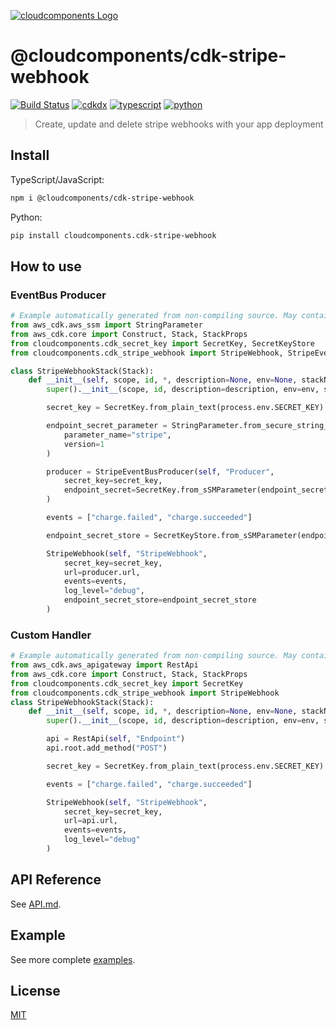 [![cloudcomponents Logo](https://raw.githubusercontent.com/cloudcomponents/cdk-constructs/master/logo.png)](https://github.com/cloudcomponents/cdk-constructs)

# @cloudcomponents/cdk-stripe-webhook

[![Build Status](https://github.com/cloudcomponents/cdk-constructs/workflows/Build/badge.svg)](https://github.com/cloudcomponents/cdk-constructs/actions?query=workflow=Build)
[![cdkdx](https://img.shields.io/badge/buildtool-cdkdx-blue.svg)](https://github.com/hupe1980/cdkdx)
[![typescript](https://img.shields.io/badge/jsii-typescript-blueviolet.svg)](https://www.npmjs.com/package/@cloudcomponents/cdk-stripe-webhook)
[![python](https://img.shields.io/badge/jsii-python-blueviolet.svg)](https://pypi.org/project/cloudcomponents.cdk-stripe-webhook/)

> Create, update and delete stripe webhooks with your app deployment

## Install

TypeScript/JavaScript:

```bash
npm i @cloudcomponents/cdk-stripe-webhook
```

Python:

```bash
pip install cloudcomponents.cdk-stripe-webhook
```

## How to use

### EventBus Producer

```python
# Example automatically generated from non-compiling source. May contain errors.
from aws_cdk.aws_ssm import StringParameter
from aws_cdk.core import Construct, Stack, StackProps
from cloudcomponents.cdk_secret_key import SecretKey, SecretKeyStore
from cloudcomponents.cdk_stripe_webhook import StripeWebhook, StripeEventBusProducer

class StripeWebhookStack(Stack):
    def __init__(self, scope, id, *, description=None, env=None, stackName=None, tags=None, synthesizer=None, terminationProtection=None, analyticsReporting=None):
        super().__init__(scope, id, description=description, env=env, stackName=stackName, tags=tags, synthesizer=synthesizer, terminationProtection=terminationProtection, analyticsReporting=analyticsReporting)

        secret_key = SecretKey.from_plain_text(process.env.SECRET_KEY)

        endpoint_secret_parameter = StringParameter.from_secure_string_parameter_attributes(self, "Param",
            parameter_name="stripe",
            version=1
        )

        producer = StripeEventBusProducer(self, "Producer",
            secret_key=secret_key,
            endpoint_secret=SecretKey.from_sSMParameter(endpoint_secret_parameter)
        )

        events = ["charge.failed", "charge.succeeded"]

        endpoint_secret_store = SecretKeyStore.from_sSMParameter(endpoint_secret_parameter)

        StripeWebhook(self, "StripeWebhook",
            secret_key=secret_key,
            url=producer.url,
            events=events,
            log_level="debug",
            endpoint_secret_store=endpoint_secret_store
        )
```

### Custom Handler

```python
# Example automatically generated from non-compiling source. May contain errors.
from aws_cdk.aws_apigateway import RestApi
from aws_cdk.core import Construct, Stack, StackProps
from cloudcomponents.cdk_secret_key import SecretKey
from cloudcomponents.cdk_stripe_webhook import StripeWebhook
class StripeWebhookStack(Stack):
    def __init__(self, scope, id, *, description=None, env=None, stackName=None, tags=None, synthesizer=None, terminationProtection=None, analyticsReporting=None):
        super().__init__(scope, id, description=description, env=env, stackName=stackName, tags=tags, synthesizer=synthesizer, terminationProtection=terminationProtection, analyticsReporting=analyticsReporting)

        api = RestApi(self, "Endpoint")
        api.root.add_method("POST")

        secret_key = SecretKey.from_plain_text(process.env.SECRET_KEY)

        events = ["charge.failed", "charge.succeeded"]

        StripeWebhook(self, "StripeWebhook",
            secret_key=secret_key,
            url=api.url,
            events=events,
            log_level="debug"
        )
```

## API Reference

See [API.md](https://github.com/cloudcomponents/cdk-constructs/tree/master/packages/cdk-stripe-webhook/API.md).

## Example

See more complete [examples](https://github.com/cloudcomponents/cdk-constructs/tree/master/examples).

## License

[MIT](https://github.com/cloudcomponents/cdk-constructs/tree/master/packages/cdk-stripe-webhook/LICENSE)
